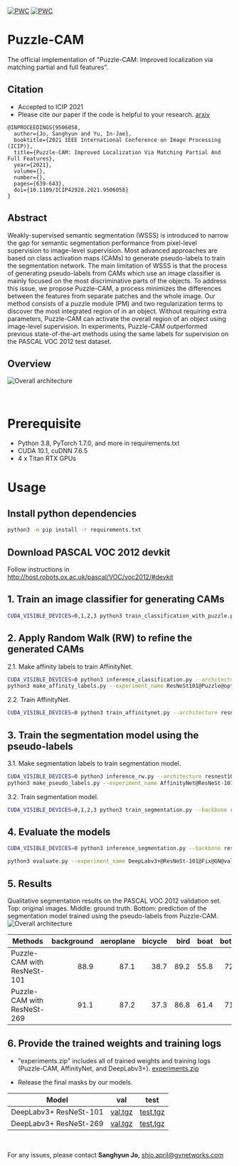 [![PWC](https://img.shields.io/endpoint.svg?url=https://paperswithcode.com/badge/puzzle-cam-improved-localization-via-matching/weakly-supervised-semantic-segmentation-on)](https://paperswithcode.com/sota/weakly-supervised-semantic-segmentation-on?p=puzzle-cam-improved-localization-via-matching)
[![PWC](https://img.shields.io/endpoint.svg?url=https://paperswithcode.com/badge/puzzle-cam-improved-localization-via-matching/weakly-supervised-semantic-segmentation-on-1)](https://paperswithcode.com/sota/weakly-supervised-semantic-segmentation-on-1?p=puzzle-cam-improved-localization-via-matching)

# Puzzle-CAM
The official implementation of "Puzzle-CAM: Improved localization via matching partial and full features".

## Citation
- Accepted to ICIP 2021
- Please cite our paper if the code is helpful to your research. [arxiv](https://arxiv.org/abs/2101.11253)
```
@INPROCEEDINGS{9506058,
  author={Jo, Sanghyun and Yu, In-Jae},
  booktitle={2021 IEEE International Conference on Image Processing (ICIP)},
  title={Puzzle-CAM: Improved Localization Via Matching Partial And Full Features},
  year={2021},
  volume={},
  number={},
  pages={639-643},
  doi={10.1109/ICIP42928.2021.9506058}
}
```

## Abstract
Weakly-supervised semantic segmentation (WSSS) is introduced to narrow the gap for semantic segmentation performance from pixel-level supervision to image-level supervision.
Most advanced approaches are based on class activation maps (CAMs) to generate pseudo-labels to train the segmentation network.
The main limitation of WSSS is that the process of generating pseudo-labels from CAMs which use an image classifier is mainly focused on the most discriminative parts of the objects.
To address this issue, we propose Puzzle-CAM, a process minimizes the differences between the features from separate patches and the whole image.
Our method consists of a puzzle module (PM) and two regularization terms to discover the most integrated region of in an object.
Without requiring extra parameters, Puzzle-CAM can activate the overall region of an object using image-level supervision.
In experiments, Puzzle-CAM outperformed previous state-of-the-art methods using the same labels for supervision on the PASCAL VOC 2012 test dataset.

## Overview
![Overall architecture](./res/figure_2.PNG)

<br>

# Prerequisite
- Python 3.8, PyTorch 1.7.0, and more in requirements.txt
- CUDA 10.1, cuDNN 7.6.5
- 4 x Titan RTX GPUs

# Usage

## Install python dependencies
```bash
python3 -m pip install -r requirements.txt
```

## Download PASCAL VOC 2012 devkit
Follow instructions in http://host.robots.ox.ac.uk/pascal/VOC/voc2012/#devkit

## 1. Train an image classifier for generating CAMs
```bash
CUDA_VISIBLE_DEVICES=0,1,2,3 python3 train_classification_with_puzzle.py --architecture resnest101 --re_loss_option masking --re_loss L1_Loss --alpha_schedule 0.50 --alpha 4.00 --tag ResNeSt101@Puzzle@optimal --data_dir $your_dir
```

## 2. Apply Random Walk (RW) to refine the generated CAMs
2.1. Make affinity labels to train AffinityNet.
```bash
CUDA_VISIBLE_DEVICES=0 python3 inference_classification.py --architecture resnest101 --tag ResNeSt101@Puzzle@optimal --domain train_aug --data_dir $your_dir
python3 make_affinity_labels.py --experiment_name ResNeSt101@Puzzle@optimal@train@scale=0.5,1.0,1.5,2.0 --domain train_aug --fg_threshold 0.40 --bg_threshold 0.10 --data_dir $your_dir
```

2.2. Train AffinityNet.
```bash
CUDA_VISIBLE_DEVICES=0 python3 train_affinitynet.py --architecture resnest101 --tag AffinityNet@ResNeSt-101@Puzzle --label_name ResNeSt101@Puzzle@optimal@train@scale=0.5,1.0,1.5,2.0@aff_fg=0.40_bg=0.10 --data_dir $your_dir
```

## 3. Train the segmentation model using the pseudo-labels
3.1. Make segmentation labels to train segmentation model.
```bash
CUDA_VISIBLE_DEVICES=0 python3 inference_rw.py --architecture resnest101 --model_name AffinityNet@ResNeSt-101@Puzzle --cam_dir ResNeSt101@Puzzle@optimal@train@scale=0.5,1.0,1.5,2.0 --domain train_aug --data_dir $your_dir
python3 make_pseudo_labels.py --experiment_name AffinityNet@ResNeSt-101@Puzzle@train@beta=10@exp_times=8@rw --domain train_aug --threshold 0.35 --crf_iteration 1 --data_dir $your_dir
```

3.2. Train segmentation model.
```bash
CUDA_VISIBLE_DEVICES=0,1,2,3 python3 train_segmentation.py --backbone resnest101 --mode fix --use_gn True --tag DeepLabv3+@ResNeSt-101@Fix@GN --label_name AffinityNet@ResNeSt-101@Puzzle@train@beta=10@exp_times=8@rw@crf=1 --data_dir $your_dir
```

## 4. Evaluate the models
```bash
CUDA_VISIBLE_DEVICES=0 python3 inference_segmentation.py --backbone resnest101 --mode fix --use_gn True --tag DeepLabv3+@ResNeSt-101@Fix@GN --scale 0.5,1.0,1.5,2.0 --iteration 10

python3 evaluate.py --experiment_name DeepLabv3+@ResNeSt-101@Fix@GN@val@scale=0.5,1.0,1.5,2.0@iteration=10 --domain val --data_dir $your_dir/SegmentationClass
```

## 5. Results
Qualitative segmentation results on the PASCAL VOC 2012 validation set.
Top: original images. Middle: ground truth. Bottom: prediction of the segmentation model trained using the pseudo-labels from Puzzle-CAM.
![Overall architecture](./res/results.PNG)

| Methods | background | aeroplane | bicycle | bird | boat | bottle | bus | car | cat | chair | cow | diningtable | dog | horse | motorbike | person | pottedplant | sheep | sofa | train | tvmonitor | mIoU |
|---|---:|---:|---:|---:|---:|---:|---:|---:|---:|---:|---:|---:|---:|---:|---:|---:|---:|---:|---:|---:|---:|---:|
| Puzzle-CAM with ResNeSt-101 |88.9 | 87.1 | 38.7 | 89.2 | 55.8 | 72.8 | 89.8 | 78.9 | 91.3 | 26.8 | 84.4 | 40.3 | 88.9 | 81.9 | 83.1 | 34.0 | 60.1 | 83.6 | 47.3 | 59.6 | 38.8 | 67.7 |
| Puzzle-CAM with ResNeSt-269 | 91.1 | 87.2 | 37.3 | 86.8 | 61.4 | 71.2 | 92.2 | 86.2 | 91.8 | 28.6 | 85.0 | 64.1 | 91.8 | 82.0 | 82.5 | 70.7 | 69.4 | 87.7 | 45.4 | 67.0 | 37.7 | 72.2 |

## 6. Provide the trained weights and training logs

- "experiments.zip" includes all of trained weights and training logs (Puzzle-CAM, AffinityNet, and DeepLabv3+).
[experiments.zip](https://drive.google.com/file/d/1cmvj-ptZRYOeA7USXZ-ZmdfeaaYDBPmz/view?usp=sharing)

- Release the final masks by our models.

| Model                  | val | test |
|:----------------------:|:---:|:----:|
| DeepLabv3+ ResNeSt-101 | [val.tgz](https://drive.google.com/file/d/1qheW6URAkOmGcVP6-kIstGNc9fSRFuNb/view?usp=sharing) | [test.tgz](https://drive.google.com/file/d/121jfzCBMNXKCm8fdeiHSTgx_dR6DOnH2/view?usp=sharing) |
| DeepLabv3+ ResNeSt-269 | [val.tgz](https://drive.google.com/file/d/1y6jIK00r4g7WH4sX7akQSDGKKxuJi5AY/view?usp=sharing) | [test.tgz](https://drive.google.com/file/d/1Kx5TOQiSXinZ6563YE0rs4bCATi39qNd/view?usp=sharing) |

<br>

For any issues, please contact <b>Sanghyun Jo</b>, shjo.april@gynetworks.com
